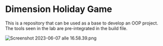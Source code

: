 # Dimension Holiday Game

This is a repository that can be used as a base to develop an OOP project. 
The tools seen in the lab are pre-integrated in the build file.


![Screenshot 2023-06-07 alle 16.58.39.png](..%2F..%2F..%2F..%2Fvar%2Ffolders%2F0h%2F_l95r89536j5mzgrfrk4cl0m0000gn%2FT%2FTemporaryItems%2FNSIRD_screencaptureui_a3NFXs%2FScreenshot%202023-06-07%20alle%2016.58.39.png)
